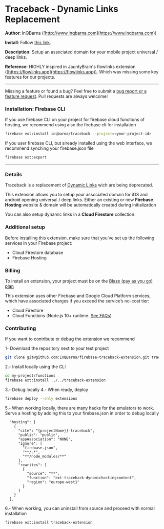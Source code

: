 # Traceback - Dynamic Links Replacement

**Author**: InQBarna ([http://www.inqbarna.com](https://www.inqbarna.com))

**Install**: Follow [this link](https://console.firebase.google.com/project/_/extensions/install?ref=inqbarna/firebase-traceback).

**Description**: Setup an associated domain for your mobile project universal / deep links.

**Reference**: HIGHLY inspired in JauntyBrain's flowlinks extension ([https://flowlinks.app](https://flowlinks.app)). Which was missing some key features for our projects.

---

Missing a feature or found a bug? Feel free to submit a [bug report or a feature request](https://github.com/InQBarna/firebase-traceback-extension/issues). Pull requests are always welcome!

### Installation: Firebase CLI

If you use firebase CLI on your project for firebase cloud functions of hosting, we recommend using also the firebase cli for installation

```bash
firebase ext:install inqbarna/traceback --project=<your-project-id>
```

If you user firebase CLI, but already installed using the web interface, we recommend synching your firebase.json file

```bash
firebase ext:export
```

---

### Details

Traceback is a replacement of [Dynamic Links](https://firebase.google.com/support/dynamic-links-faq) wich are being deprecated.

This extension allows you to setup your associated domain for iOS and android opening universal / deep links.
Either an existing or new **Firebase Hosting** website & domain will be automatically created during initialization

You can also setup dynamic links in a **Cloud Firestore** collection.

### Additional setup

Before installing this extension, make sure that you’ve set up the following services in your Firebase project:

- Cloud Firestore database
- Firebase Hosting

### Billing

To install an extension, your project must be on the [Blaze (pay as you go) plan](https://firebase.google.com/pricing)

This extension uses other Firebase and Google Cloud Platform services, which have associated charges if you exceed the service’s no-cost tier:

- Cloud Firestore
- Cloud Functions (Node.js 10+ runtime. [See FAQs](https://firebase.google.com/support/faq#extensions-pricing))

### Contributing

If you want to contribute or debug the extension we recommend

1- Download the repository next to your test project
```bash
git clone git@github.com:InQBarna/firebase-traceback-extension.git traceback-extension
```
2.- Install locally using the CLI
```bash
cd my-project/functions
firebase ext:install ../../traceback-extension
```
3.- Debug locally
4.- When ready, deploy
```bash
firebase deploy --only extensions
```
5.- When working locally, there are many hacks for the emulators to work. Serve a hosting by adding
this to your firebase.json in order to debug locally
```
  "hosting": [
    {
      "site": "{projectName}}-traceback",
      "public": "public",
      "appAssociation": "NONE",
      "ignore": [
        "firebase.json",
        "**/.*",
        "**/node_modules/**"
      ],
      "rewrites": [
        {
          "source": "**",
          "function": "ext-traceback-dynamichostingcontent",
          "region": "europe-west1"
        }
      ]
    }
  ],
```
6.- When working, you can uninstall from source and proceed with normal installation
```bash
firebase ext:install traceback-extension
```